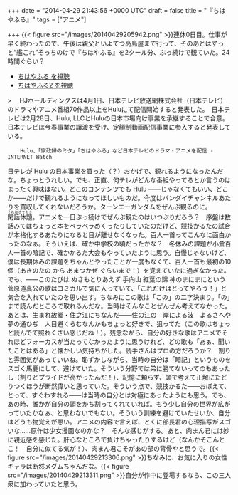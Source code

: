 
+++
date = "2014-04-29 21:43:56 +0000 UTC"
draft = false
title = "『ちはやふる』"
tags = ["アニメ"]

+++
{{< figure src="/images/20140429205942.png"  >}}連休0日目。仕事が早く終わったので、午後は親父といよてつ高島屋まで行って、そのあとはずっと“艦これ”そっちのけで『ちはやふる』を2クール分、ぶっ続けで観ていた。24時間ぐらい？

<ul>
<li><a href="http://www.hulu.jp/chihayafuru">ちはやふる を視聴</a></li>
<li><a href="http://www.hulu.jp/chihayafuru-2">ちはやふる2 を視聴</a></li>
</ul>
    >
        　HJホールディングスは4月1日、日本テレビ放送網株式会社（日本テレビ）のドラマやアニメ番組70作品以上をHuluにて配信開始すると発表した。　日本テレビは2月28日、Hulu, LLCとHuluの日本市場向け事業を承継することで合意。日本テレビは今春事業の譲渡を受け、定額制動画配信事業に参入すると発表している。

        Hulu、「家政婦のミタ」「ちはやふる」など日本テレビのドラマ・アニメを配信 -INTERNET Watch
    
日テレが Hulu の日本事業を買った（？）おかげで、観れるようになったんだな。ちょっとうれしい。でも、正直、何テレがどんな番組やってるとか言うのはまったく興味はない。どこのコンテンツでも Hulu ――じゃなくてもいい、どこか――だけで観れるようになってほしいものだ。今度はバンダイチャンネルあたりを買収してくれないだろうか。ターンエーガンダムをぜんぶ観るのに。<ruby><rb>閑話休題</rb><rp>（</rp><rt>それはさておき</rt><rp>）</rp></ruby>。アニメを一日ぶっ続けでぜんぶ観たのはいつぶりだろう？　序盤は数話みてはちょっと本をペラペラめくったりしていたのだけど、競技かるたの試合が本格化するあたりになると目が離せなくなった。百人一首ってこんなに面白かったのなぁ。そういえば、確か中学校の頃だったかな？　冬休みの課題が小倉百人一首の暗記で、確かかるた大会もやっていたように思う。自慢じゃないけど、僕は長期休みの課題をちゃんとやったことが一度もなくて、百人一首も最初の10個（あきのたの から あまつかぜ ぐらいまで！）を覚えていたに過ぎなかった。でも、――このたびは ぬさもとりあえず 手向山 紅葉の錦 神のまにまにという菅原道真公の歌はコミカルで気に入っていて、「これだけはとってやろう！」と気合を入れていたのを思い出す。ちなみにこの歌は「この」の二字決まり。「の」まで読んだところで取れるんだな。当時はそんなことぜんぜん考えてなかった。あとは、生まれ故郷・住之江にちなんだ――住の江の　岸による波　よるさへや　夢の通ひぢ　人目避くらむなんかもちょっと好きで、狙ってた（この歌はちょっと読んでて照れくさい感じだね！）。残念ながら、自分の好きな歌はアニメでそれほどフォーカスが当たってなかったように思うけれど、どの歌も「あぁ、聞いたことはある」と懐かしい気持ちがした。読手さんはプロの方だろうか？　割りと雰囲気があっていいね。恥ずかしながら、当時の自分は「暗記」というものをスゴく馬鹿にして、避けていた。そういう分野では弟に勝てないってのもあったし（割りとプライドが高かったんだ！）、記憶に頼らず、頭で考えて正解にたどりつくほうが断然偉いと思っていた。そういう点で、競技かるた――おぼえて、とって、すぐわすれる――は当時の自分とは対極にあったようにも思う。でも、あの時、誰かが自分の頭をかち割ってくれていれば。もう少し自分の世界が広がっていたかなぁ、と思わないでもない。そういう訓練を避けていたせいか、自分はどうも物覚えが悪い。アニメの内容で言えば、とくに部長君の心理描写がスゴいな……原作は少女漫画なのかな？　そんな感じがする。あと、肉まん君には妙に親近感を感じた。肝心なところで負けちゃったりするけど（なんかそこんとこ！　自分に似てる気が！）、肉まん君こそがあの部の背骨やと思うで。{{< figure src="/images/20140429213306.png"  >}}ちなみに、お気に入りの女性キャラは断然メグムちゃんだな。{{< figure src="/images/20140429213311.png"  >}}自分が作中に登場するなら、この三人衆に加わっていたと思う。



